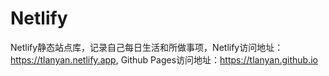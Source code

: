 # Netlify

Netlify静态站点库，记录自己每日生活和所做事项，Netlify访问地址：<https://tlanyan.netlify.app>,
Github Pages访问地址：<https://tlanyan.github.io>

